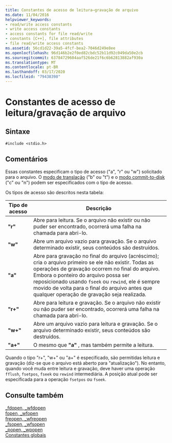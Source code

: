 ```yaml
---
title: Constantes de acesso de leitura–gravação de arquivo
ms.date: 11/04/2016
helpviewer_keywords:
- read/write access constants
- write access constants
- access constants for file read/write
- constants [C++], file attributes
- file read/write access constants
ms.assetid: 56cd1d22-39a5-4fcf-bea2-7046d249e8ee
ms.openlocfilehash: 96d146b2e2f0ed82cbdc52b11d92c049da50e2cb
ms.sourcegitcommit: 63784729604aaf526de21f6c6b62813882af930a
ms.translationtype: MT
ms.contentlocale: pt-BR
ms.lasthandoff: 03/17/2020
ms.locfileid: "79438398"
---
```

# <a name="file-readwrite-access-constants"></a>Constantes de acesso de leitura/gravação de arquivo

## <a name="syntax"></a>Sintaxe

```
#include <stdio.h>
```

## <a name="remarks"></a>Comentários

Essas constantes especificam o tipo de acesso ("a", "r" ou "w") solicitado para o arquivo. O [modo de translação](../c-runtime-library/file-translation-constants.md) ("b" ou "t") e o [modo commit-to-disk](../c-runtime-library/commit-to-disk-constants.md) ("c" ou "n") podem ser especificados com o tipo de acesso.

Os tipos de acesso são descritos nesta tabela:

|Tipo de acesso|Descrição|
|----------|----------------|
|**"r"**|Abre para leitura. Se o arquivo não existir ou não puder ser encontrado, ocorrerá uma falha na chamada para abri-lo.|
|**"w"**|Abre um arquivo vazio para gravação. Se o arquivo determinado existir, seus conteúdos são destruídos.|
|**"a"**|Abre para gravação no final do arquivo (acréscimo); cria o arquivo primeiro se ele não existir. Todas as operações de gravação ocorrem no final do arquivo. Embora o ponteiro do arquivo possa ser reposicionado usando `fseek` ou `rewind`, ele é sempre movido de volta para o final do arquivo antes que qualquer operação de gravação seja realizada. |
|**"r+"**|Abre para leitura e gravação. Se o arquivo não existir ou não puder ser encontrado, ocorrerá uma falha na chamada para abri-lo.|
|**"w+"**|Abre um arquivo vazio para leitura e gravação. Se o arquivo determinado existir, seus conteúdos são destruídos.|
|**"a+"**|O mesmo que **"a"** , mas também permite a leitura.|

Quando o tipo "r+", "w+" ou "a+" é especificado, são permitidas leitura e gravação (diz-se que o arquivo está aberto para "atualização"). No entanto, quando você muda entre leitura e gravação, deve haver uma operação `fflush`, `fsetpos`, `fseek` ou `rewind` intermediária. A posição atual pode ser especificada para a operação `fsetpos` ou `fseek`.

## <a name="see-also"></a>Consulte também

[_fdopen, _wfdopen](../c-runtime-library/reference/fdopen-wfdopen.md)<br/>
[fopen, _wfopen](../c-runtime-library/reference/fopen-wfopen.md)<br/>
[freopen, _wfreopen](../c-runtime-library/reference/freopen-wfreopen.md)<br/>
[_fsopen, _wfsopen](../c-runtime-library/reference/fsopen-wfsopen.md)<br/>
[_popen, _wpopen](../c-runtime-library/reference/popen-wpopen.md)<br/>
[Constantes globais](../c-runtime-library/global-constants.md)
